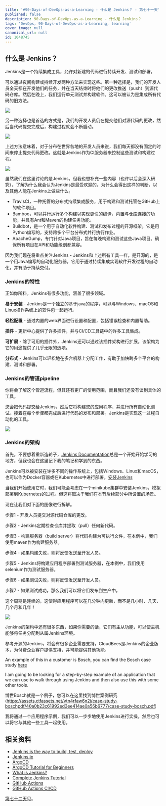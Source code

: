 ```yaml
---
title: '#90-Days-of-DevOps-as-a-Learning - 什么是 Jenkins？ - 第七十一天'
published: false
description: 90-Days-of-DevOps-as-a-Learning - 什么是 Jenkins？
tags: 'DevOps, 90-Days-of-DevOps-as-a-Learning, learning'
cover_image: null
canonical_url: null
id: 1048745
---
```


## 什么是 Jenkins？

Jenkins是一个持续集成工具，允许对新建的代码进行持续开发、测试和部署。

可以通过夜间构建或持续开发两种方法来实现这些。第一种选择是，我们的开发人员全天都在开发他们的任务，并在当天结束时将他们的更改推送（push）到源代码仓库。然后在晚上，我们运行单元测试并构建软件。这可以被认为是集成所有代码的旧方法。

![](../../Days/Images/Day71_CICD1.png)

另一种选择也是首选的方式是，我们的开发人员仍在提交他们对源代码的更改，然后当代码提交完成后，构建过程就会不断启动。

![](../../Days/Images/Day71_CICD2.png)

上述方法意味着，对于分布在世界各地的开发人员来说，我们每天都没有固定的时间来停止提交代码更改。这就是Jenkins作为CI服务器来控制这些测试和构建过程。

![](../../Days/Images/Day71_CICD3.png)

虽然我们在这里讨论的是Jenkins，但我也想补充一些内容（也许以后会深入研究），了解为什么我会认为Jenkins是最受欢迎的，为什么会得出这样的判断，以及其他人能在Jenkins上做些什么。

- TravisCI，一种托管的分布式持续集成服务，用于构建和测试托管在GitHub上的软件项目。
- Bamboo，可以并行运行多个构建以实现更快的编译，内置与仓库连接的功能，并具有Ant和Maven的构建任务功能。
- Buildbot，是一个用于自动化软件构建、测试和发布过程的开源框架。它是用Python编写的，支持跨多个平台分布式并行执行作业。
- ApacheGump，专门针对Java项目，旨在每晚构建和测试这些Java项目。确保所有项目在API和功能级别都兼容。

因为我们现在将重点关注Jenkins - Jenkins和上述所有工具一样，是开源的，是一个用Java编写的自动化服务器。它用于通过持续集成实现软件开发过程的自动化，并有助于持续交付。

### Jenkins的特性

正如你所料，Jenkins有很多功能，涵盖了很多领域。

**易于安装** - Jenkins是一个独立的基于java的程序，可以与Windows、macOS和Linux操作系统上的软件包一起运行。

**轻松配置** - 通过内置的web界面进行设置和配置，包括错误检查和内置帮助。

**插件** - 更新中心提供了许多插件，并与CI/CD工具链中的许多工具集成。

**可扩展** - 除了可用的插件外，Jenkins还可以通过该插件架构进行扩展，该架构为它的用途提供了几乎无限的选项。

**分布式** - Jenkins可以轻松地在多台机器上分配工作，有助于加快跨多个平台的构建、测试和部署。

### Jenkins的管道pipeline


你将会了解这个管道流程，但其还有更广的使用范围，而且我们还没有谈到具体的工具。

您会把代码提交给Jenkins，然后它将构建您的应用程序，并进行所有自动化测试。接着在每个步骤都完成后进行代码的发布和部署。Jenkins是实现这一过程自动化的工具。

![](../../Days/Images/Day71_CICD4.png)

### Jenkins的架构

首先，不要想着重新造轮子，[Jenkins Documentation](https://www.jenkins.io/doc/developer/architecture/)总是一个开始开始学习的地方，但我也会在这里记下我的笔记和学到的东西。

Jenkins可以被安装在许多不同的操作系统上，包括Windows、Linux和macOS，也可以作为Docker容器或在Kubernetes中进行部署。[安装Jenkins](https://www.jenkins.io/doc/book/installing/)

当我们开始使用它时，我们可能会考虑在一个minikube集群中安装Jenkins，模拟部署到Kubernetes的过程。但这将取决于我们在本节后续部分中所设置的场景。

现在让我们对下面的图像进行拆解。

步骤1 - 开发人员提交对源代码仓库的更改。

步骤2 - Jenkins定期检查仓库并提取（pull）任何新代码。

步骤3 - 构建服务器（build server）将代码构建为可执行文件，在本例中，我们使用maven作为构建服务器。

步骤4 - 如果构建失败，则将反馈发送至开发人员。

步骤5 - Jenkins将构建应用程序部署到测试服务器，在本例中，我们使用selenium作为测试服务器。

步骤6 - 如果测试失败，则将反馈发送至开发人员。

步骤7 - 如果测试成功，那么我们可以将它们发布到生产中。

这个周期是连续的，这使得应用程序可以在几分钟内更新，而不是几小时、几天、几个月和几年！

![](../../Days/Images/Day71_CICD5.png)

Jenkins的架构中还有很多东西，如果你需要的话，它们有主从功能，可以使主机能够将任务分配到从属Jenkins环境。

参考开源的Jenkins，将会有很多企业需要支持，CloudBees是Jenkins的企业版本，为付费企业客户提供支持，并可能提供其他功能。

An example of this in a customer is Bosch, you can find the Bosch case study [here](https://assets.ctfassets.net/vtn4rfaw6n2j/case-study-boschpdf/40a0b23c61992ed3ee414ae0a55b6777/case-study-bosch.pdf)

I am going to be looking for a step-by-step example of an application that we can use to walk through using Jenkins and then also use this with some other tools.

博世Bosch就是一个例子，您可以在这里找到博世案例研究(https://assets.ctfassets.net/vtn4rfaw6n2j/case-study-boschpdf/40a0b23c61992ed3ee414ae0a55b6777/case-study-bosch.pdf)

我将通过一个应用程序示例，我们可以一步步地使用Jenkins进行实操，然后也可以将它与其他一些工具一起使用。

## 相关资料

- [Jenkins is the way to build, test, deploy](https://youtu.be/_MXtbjwsz3A)
- [Jenkins.io](https://www.jenkins.io/)
- [ArgoCD](https://argo-cd.readthedocs.io/en/stable/)
- [ArgoCD Tutorial for Beginners](https://www.youtube.com/watch?v=MeU5_k9ssrs)
- [What is Jenkins?](https://www.youtube.com/watch?v=LFDrDnKPOTg)
- [Complete Jenkins Tutorial](https://www.youtube.com/watch?v=nCKxl7Q_20I&t=3s)
- [GitHub Actions](https://www.youtube.com/watch?v=R8_veQiYBjI)
- [GitHub Actions CI/CD](https://www.youtube.com/watch?v=mFFXuXjVgkU)

[第七十二天](day72.md)见。
